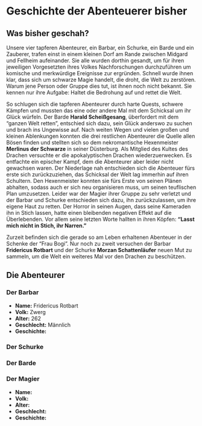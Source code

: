<script setup lang="ts">
  import CharacterSheet from './code/components/CharacterSheet.vue';
  import { showTime } from './code/variables/constants';
  import { schurke, barde } from './characterSheetData';
</script>

# Geschichte der Abenteuerer bisher

<div v-if="!showTime">

## Was bisher geschah?

Unsere vier tapferen Abenteurer, ein Barbar, ein Schurke, ein Barde und ein Zauberer, trafen einst in einem kleinen Dorf am Rande zwischen Midgard und Fellheim aufeinander. Sie alle wurden dorthin gesandt, um für ihren jeweiligen Vorgesetzten ihres Volkes Nachforschungen durchzuführen um komische und merkwürdige Ereignisse zur ergründen. Schnell wurde ihnen klar, dass sich um schwarze Magie handelt, die droht, die Welt zu zerstören. Warum jene Person oder Gruppe dies tut, ist ihnen noch nicht bekannt. Sie kennen nur ihre Aufgabe: Haltet die Bedrohung auf und rettet die Welt.

So schlugen sich die tapferen Abenteurer durch harte Quests, schwere Kämpfen und mussten das eine oder andere Mal mit dem Schicksal um ihr Glück würfeln.
Der Barde **Harald Scheißgesang**, überfordert mit dem “ganzen Welt retten”, entschied sich dazu, sein Glück anderswo zu suchen und brach ins Ungewisse auf.
Nach weiten Wegen und vielen großen und kleinen Ablenkungen konnten die drei restlichen Abenteurer die Quelle allen Bösen finden und stellten sich so dem nekromantische Hexenmeister **Merlinus der Schwarze** in seiner Düsterburg. Als Mitglied des Kultes des Drachen versuchte er die apokalyptischen Drachen wiederzuerwecken. Es entfachte ein epischer Kampf, dem die Abenteurer aber leider nicht gewachsen waren. Der Niederlage nah entschieden sich die Abenteuer fürs erste sich zurückzuziehen, das Schicksal der Welt lag immerhin auf ihren Schultern. Den Hexenmeister konnten sie fürs Erste von seinen Plänen abhalten, sodass auch er sich neu organisieren muss, um seinen teuflischen Plan umzusetzen.
Leider war der Magier ihrer Gruppe zu sehr verletzt und der Barbar und Schurke entschieden sich dazu, ihn zurückzulassen, um ihre eigene Haut zu retten. Der Horror in seinen Augen, dass seine Kameraden ihn in Stich lassen, hatte einen bleibenden negativen Effekt auf die Überlebenden. Vor allem seine letzten Worte hallten in ihren Köpfen: **“Lasst mich nicht in Stich, ihr Narren.”**

Zurzeit befinden sich die gerade so am Leben erhaltenen Abenteuer in der Schenke der “Frau Bogi”. Nur noch zu zweit versuchen der Barbar **Fridericus Rotbart** und der Schurke **Morzan Schattenläufer** neuen Mut zu sammeln, um die Welt ein weiteres Mal vor den Drachen zu beschützen.
</div>

## Die Abenteurer

### Der Barbar
- **Name:** Fridericus Rotbart
- **Volk:** Zwerg
- **Alter:** 262
- **Geschlecht:** Männlich
- **Geschichte:**

### Der Schurke
<CharacterSheet :data="schurke" />

### Der Barde
<CharacterSheet :data="barde" />

### Der Magier
- **Name:**
- **Volk:**
- **Alter:**
- **Geschlecht:**
- **Geschichte:**
